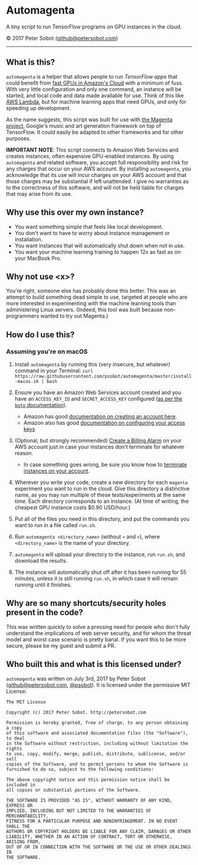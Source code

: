 # Automagenta

A tiny script to run TensorFlow programs on GPU instances in the cloud.

&copy; 2017 Peter Sobot (github@petersobot.com)

---

## What is this?

`automagenta` is a helper that allows people to run *TensorFlow apps* that
could benefit from [fast GPUs in Amazon's Cloud](https://aws.amazon.com/ec2/Elastic-GPUs/)
with a minimum of fuss. With very little configuration and
only one command, an instance will be started, and local code and data made
available for use. Think of this like [AWS
Lambda](https://aws.amazon.com/lambda/), but for machine learning apps that
need GPUs, and only for speeding up development.

As the name suggests, this script was built for use with [the Magenta
project](https://github.com/tensorflow/magenta), Google's music and art
generation framework on top of TensorFlow. It could easily be adapted to other
frameworks and for other purposes.

**IMPORTANT NOTE**: This script connects to Amazon Web Services and creates
instances, often expensive GPU-enabled instances. By using `automagenta` and
related software, you accept full responsibility and risk for any charges that
occur on your AWS account. By installing `automagenta`, you acknowledge that
its use will incur charges on your AWS account and that those charges may be
substantial if left unattended. I give no warranties as to the correctness of
this software, and will not be held liable for charges that may arise from its
use.

## Why use this over my own instance?

 - You want something simple that feels like local development.
 - You don't want to have to worry about instance management or installation.
 - You want instances that will automatically shut down when not in use.
 - You want your machine learning training to happen 12x as fast as on your MacBook Pro.

## Why not use &lt;x&gt;?

You're right, someone else has probably done this better. This was an attempt
to build something dead simple to use, targeted at people who are more
interested in experimenting with the machine learning tools than administering
Linux servers. (Indeed, this tool was built because non-programmers wanted to
try out Magenta.)

## How do I use this?

### Assuming you're on macOS

 1. Install `automagenta` by running this (very insecure, but whatever) command in your Terminal:
    ```curl https://raw.githubusercontent.com/psobot/automagenta/master/install-macos.sh | bash```
 1. Ensure you have an Amazon Web Services account created and you have an `ACCESS_KEY_ID` and `SECRET_ACCESS_KEY` configured ([as per the `boto` documentation](http://boto3.readthedocs.io/en/latest/guide/configuration.html)).
     - Amazon has good [documentation on creating an account here](http://docs.aws.amazon.com/lambda/latest/dg/setup.html).
     - Amazon also has good [documentation on configuring your access keys](http://docs.aws.amazon.com/lambda/latest/dg/setup-awscli.html)

 1. (Optional, but strongly recommended) [Create a Billing Alarm](http://docs.aws.amazon.com/awsaccountbilling/latest/aboutv2/free-tier-alarms.html) on your AWS account just in case your instances don't terminate for whatever reason.
     - In case something goes wrong, be sure you know how to [terminate instances on your account](http://docs.aws.amazon.com/AWSEC2/latest/UserGuide/terminating-instances.html).

 1. Wherever you write your code, create a new directory for each `magenta` experiment you want to run in the cloud. Give this directory a distinctive name, as you may run multiple of these tests/experiments at the same time. Each directory corresponds to an instance. (At time of writing, the cheapest GPU instance costs $0.90 USD/hour.)
 1. Put all of the files you need in this directory, and put the commands you want to run in a file called `run.sh`.
 1. Run `automagenta <directory_name>` (without `<` and `>`), where `<directory_name>` is the name of your directory.
 1. `automagenta` will upload your directory to the instance, run `run.sh`, and download the results.
 1. The instance will automatically shut off after it has been running for 55 minutes, unless it is still running `run.sh`, in which case it will remain running until it finishes.

## Why are so many shortcuts/security holes present in the code?

This was written quickly to solve a pressing need for people who don't fully
understand the implications of web server security, and for whom the threat
model and worst case scenario is pretty banal. If you want this to be more
secure, please be my guest and submit a PR.

## Who built this and what is this licensed under?

`automagenta` was written on July 3rd, 2017 by Peter Sobot
(github@petersobot.com, [@psobot](https://twitter.com/psobot)). It is licensed
under the permissive MIT License:

```
The MIT License

Copyright (c) 2017 Peter Sobot. http://petersobot.com

Permission is hereby granted, free of charge, to any person obtaining a copy
of this software and associated documentation files (the "Software"), to deal
in the Software without restriction, including without limitation the rights
to use, copy, modify, merge, publish, distribute, sublicense, and/or sell
copies of the Software, and to permit persons to whom the Software is
furnished to do so, subject to the following conditions:

The above copyright notice and this permission notice shall be included in
all copies or substantial portions of the Software.

THE SOFTWARE IS PROVIDED "AS IS", WITHOUT WARRANTY OF ANY KIND, EXPRESS OR
IMPLIED, INCLUDING BUT NOT LIMITED TO THE WARRANTIES OF MERCHANTABILITY,
FITNESS FOR A PARTICULAR PURPOSE AND NONINFRINGEMENT. IN NO EVENT SHALL THE
AUTHORS OR COPYRIGHT HOLDERS BE LIABLE FOR ANY CLAIM, DAMAGES OR OTHER
LIABILITY, WHETHER IN AN ACTION OF CONTRACT, TORT OR OTHERWISE, ARISING FROM,
OUT OF OR IN CONNECTION WITH THE SOFTWARE OR THE USE OR OTHER DEALINGS IN
THE SOFTWARE.
```
